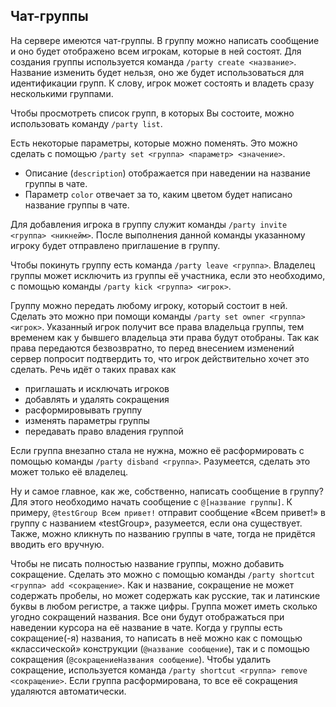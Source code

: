 ## Чат-группы

На сервере имеются чат-группы. В группу можно написать сообщение и оно будет отображено всем игрокам, которые в ней состоят. Для создания группы используется команда `/party create <название>`. Название изменить будет нельзя, оно же будет использоваться для идентификации групп. К слову, игрок может состоять и владеть сразу несколькими группами.  

Чтобы просмотреть список групп, в которых Вы состоите, можно использовать команду `/party list`.  

Есть некоторые параметры, которые можно поменять. Это можно сделать с помощью `/party set <группа> <параметр> <значение>`.
* Описание (`description`) отображается при наведении на название группы в чате.
* Параметр `color` отвечает за то, каким цветом будет написано название группы в чате.

Для добавления игрока в группу служит команды `/party invite <группа> <никнейм>`. После выполнения данной команды указанному игроку будет отправлено приглашение в группу.  

Чтобы покинуть группу есть команда `/party leave <группа>`. Владелец группы может исключить из группы её участника, если это необходимо, с помощью команды `/party kick <группа> <игрок>`.  

Группу можно передать любому игроку, который состоит в ней. Сделать это можно при помощи команды `/party set owner <группа> <игрок>`. Указанный игрок получит все права владельца группы, тем временем как у бывшего владельца эти права будут отобраны. Так как права передаются безвозвратно, то перед внесением изменений сервер попросит подтвердить то, что игрок действительно хочет это сделать. Речь идёт о таких правах как
* приглашать и исключать игроков
* добавлять и удалять сокращения
* расформировывать группу
* изменять параметры группы
* передавать право владения группой

Если группа внезапно стала не нужна, можно её расформировать с помощью команды `/party disband <группа>`. Разумеется, сделать это может только её владелец.  

Ну и самое главное, как же, собственно, написать сообщение в группу? Для этого необходимо начать сообщение с `@[название группы]`. К примеру, `@testGroup Всем привет!` отправит сообщение «Всем привет!» в группу с названием «testGroup», разумеется, если она существует. Также, можно кликнуть по названию группы в чате, тогда не придётся вводить его вручную.  

Чтобы не писать полностью название группы, можно добавить сокращение. Сделать это можно с помощью команды `/party shortcut <группа> add <сокращение>`. Как и название, сокращение не может содержать пробелы, но может содержать как русские, так и латинские буквы в любом регистре, а также цифры. Группа может иметь сколько угодно сокращений названия. Все они будут отображаться при наведении курсора на её название в чате. Когда у группы есть сокращение(-я) названия, то написать в неё можно как с помощью «классической» конструкции (`@название сообщение`), так и с помощью сокращения (`@сокращениеНазвания сообщение`). Чтобы удалить сокращение, используется команда `/party shortcut <группа> remove <сокращение>`. Если группа расформирована, то все её сокращения удаляются автоматически.  